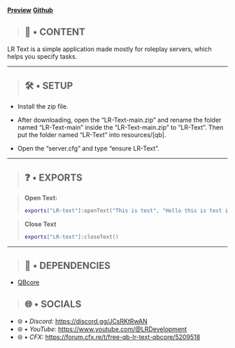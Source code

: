 **[Preview](https://www.youtube.com/watch?v=JIcUNFGUtRE)**
**[Github](https://github.com/LRDevelopmennt/LR-Text)**

> ## **📜 • CONTENT**

LR Text is a simple application made mostly for roleplay servers, which helps you specify tasks.

---

> ## **🛠️ • SETUP**

- Install the zip file.

- After downloading, open the “LR-Text-main.zip” and rename the folder named “LR-Text-main” inside the “LR-Text-main.zip” to “LR-Text”. Then put the folder named “LR-Text” into resources/[qb].

- Open the “server.cfg” and type “ensure LR-Text”.

---

> ## **❓ • EXPORTS**

> **Open Text:**
> ```lua
> exports["LR-text"]:openText("This is test", "Hello this is test if you close this text lrtextclose.")
> ``` 

> **Close Text**
> ```lua
> exports["LR-text"]:closeText()
> ```

---

> ## **📁 • DEPENDENCIES**

- [QBcore](https://github.com/qbcore-framework)

> ## **🌐 • SOCIALS**

- 🌐 • _Discord:_ https://discord.gg/JCsRKtRwAN
- 🌐 • _YouTube:_ https://www.youtube.com/@LRDevelopment
- 🌐 • _CFX:_ https://forum.cfx.re/t/free-qb-lr-text-qbcore/5209518

